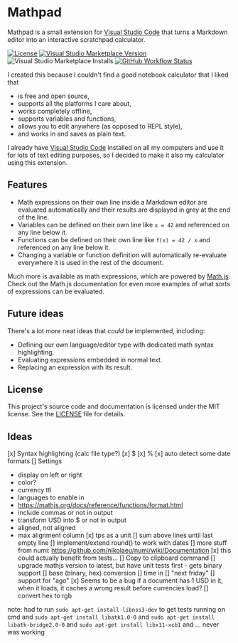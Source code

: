 # Mathpad

Mathpad is a small extension for [Visual Studio Code] that turns a Markdown editor into an interactive scratchpad calculator.

[![License](https://img.shields.io/github/license/sagebind/mathpad)](LICENSE)
[![Visual Studio Marketplace Version](https://img.shields.io/visual-studio-marketplace/v/sagebind.mathpad)](https://marketplace.visualstudio.com/items?itemName=sagebind.mathpad)
![Visual Studio Marketplace Installs](https://img.shields.io/visual-studio-marketplace/i/sagebind.mathpad)
[![GitHub Workflow Status](https://img.shields.io/github/workflow/status/sagebind/mathpad/build)](https://github.com/sagebind/mathpad/actions)

I created this because I couldn't find a good notebook calculator that I liked that

- is free and open source,
- supports all the platforms I care about,
- works completely offline,
- supports variables and functions,
- allows you to edit anywhere (as opposed to REPL style),
- and works in and saves as plain text.

I already have [Visual Studio Code] installed on all my computers and use it for lots of text editing purposes, so I decided to make it also my calculator using this extension.

## Features

- Math expressions on their own line inside a Markdown editor are evaluated automatically and their results are displayed in grey at the end of the line.
- Variables can be defined on their own line like `x = 42` and referenced on any line below it.
- Functions can be defined on their own line like `f(x) = 42 / x` and referenced on any line below it.
- Changing a variable or function definition will automatically re-evaluate everywhere it is used in the rest of the document.

Much more is available as math expressions, which are powered by [Math.js]. Check out the Math.js documentation for even more examples of what sorts of expressions can be evaluated.

## Future ideas

There's a lot more neat ideas that _could_ be implemented, including:

- Defining our own language/editor type with dedicated math syntax highlighting.
- Evaluating expressions embedded in normal text.
- Replacing an expression with its result.

## License

This project's source code and documentation is licensed under the MIT license. See the [LICENSE](LICENSE) file for details.


[Math.js]: https://mathjs.org
[Visual Studio Code]: https://code.visualstudio.com


## Ideas
[x] Syntax highlighting (calc file type?)
[x] $
[x] %
[x] auto detect some date formats
[] Settings
* display on left or right
* color?
* currency ttl
* languages to enable in
* https://mathjs.org/docs/reference/functions/format.html
* include commas or not in output
* transform USD into $ or not in output
* aligned, not aligned
* max alignment column
[x] tps as a unit
[] sum above lines until last empty line
[] implement/extend round() to work with dates
[] more stuff from numi: https://github.com/nikolaeu/numi/wiki/Documentation
[x] this could actually benefit from tests...
[] Copy to clipboard command
[] upgrade mathjs version to latest, but have unit tests first - gets binary support
[] base (binary, hex) conversion
[] time in <city>
[] "next friday"
[] support for "ago"
[x] Seems to be a bug if a document has 1 USD in it, when it loads, it caches a wrong result before currencies load?
[] convert hex to rgb

note: had to run `sudo apt-get install libnss3-dev` to get tests running on cmd
and `sudo apt-get install libatk1.0-0`
and `sudo apt-get install libatk-bridge2.0-0`
and `sudo apt-get install libx11-xcb1`
and ... never was working